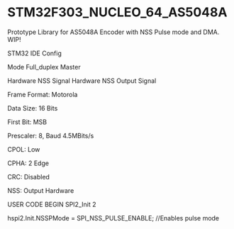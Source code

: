 # STM32F303_NUCLEO_64_AS5048A
Prototype Library for AS5048A Encoder with NSS Pulse mode and DMA. WIP!

STM32 IDE Config

Mode Full_duplex Master

Hardware NSS Signal Hardware NSS Output Signal

Frame Format:   Motorola

Data Size:      16 Bits

First Bit:      MSB

Prescaler:      8, Baud 4.5MBits/s

CPOL:           Low

CPHA:           2 Edge

CRC:            Disabled

NSS:            Output Hardware

USER CODE BEGIN SPI2_Init 2

hspi2.Init.NSSPMode = SPI_NSS_PULSE_ENABLE;	//Enables pulse mode

